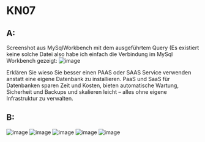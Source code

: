 # KN07

## A:
Screenshot aus MySqlWorkbench mit dem ausgeführtem Query (Es existiert keine solche Datei also habe ich einfach die Verbindung im MySql Workbench gezeigt:
![image](https://github.com/user-attachments/assets/f01f4ce0-485e-4a24-bfac-61f85651940d)

Erklären Sie wieso Sie besser einen PAAS oder SAAS Service verwenden anstatt eine eigene Datenbank zu installieren.
PaaS und SaaS für Datenbanken sparen Zeit und Kosten, bieten automatische Wartung, Sicherheit und Backups und skalieren leicht – alles ohne eigene Infrastruktur zu verwalten.

## B:
![image](https://github.com/user-attachments/assets/b609760c-cc36-40c3-88f1-2c8ab5041e5a)
![image](https://github.com/user-attachments/assets/28c259f9-c0ba-4daf-81b1-4c5a1924a701)
![image](https://github.com/user-attachments/assets/ab2fa3c1-ff1f-406d-b724-4417e8164bff)
![image](https://github.com/user-attachments/assets/416ffac6-04b0-44bb-92ff-6126e19f9f52)
![image](https://github.com/user-attachments/assets/5bf98a85-6476-4c8c-be2f-f911c60a260f)

